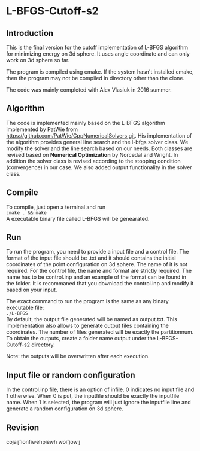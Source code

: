 # L-BFGS-Cutoff-s2

## Introduction 
This is the final version for the cutoff implementation of L-BFGS algorithm for minimizing energy on 3d sphere. It uses angle coordinate
and can only work on 3d sphere so far. 

The program is compiled using cmake. If the system hasn't installed cmake, then the program may not be compiled in directory other than the clone. 


The code was mainly completed with Alex Vlasiuk in 2016 summer.

## Algorithm
The code is implemented mainly based on the L-BFGS algorithm implemented by PatWie from https://github.com/PatWie/CppNumericalSolvers.git.
His implementation of the algorithm provides general line search and the l-bfgs solver class. We modify the solver and the line search 
based on our needs. Both classes are revised based on **Numerical Optimization** by Norcedal and Wright. In addition the solver class is 
 revised according to the stopping condition (convergence) in our case. We also added output functionality in the solver class.


## Compile
To compile, just open a terminal and run   
    `cmake . && make`  
A executable binary file called L-BFGS will be genearated.

## Run
To run the program, you need to provide a input file and a control file. The format of the input file should be .txt and it should contains
the initial coordinates of the point configuration on 3d sphere. The name of it is not required. For the control file, the name and format
are strictly required. The name has to be control.inp and an example of the format can be found in the folder. It is recommaned that you 
download the control.inp and modify it based on your input.

The exact command to run the program is the same as any binary executable file:   
    `./L-BFGS`   
By default, the output file generated will be named as output.txt. This implementation also allows to generate output files containing the coordinates. The number of files generated will be exactly the partitionnum. To obtain the outputs, create a folder name output under the L-BFGS-Cutoff-s2 directory. 

Note: the outputs will be overwritten after each execution.

## Input file or random configuration
In the control.inp file, there is an option of infile. 0 indicates no input file and 1 otherwise. When 0 is put, the inputfile should be exactly the inputfile name. When 1 is selected, the program will just ignore the inputfile line and generate a random configuration on 3d sphere.

## Revision
cojaijfionfiwehpiewh
woifjowij
